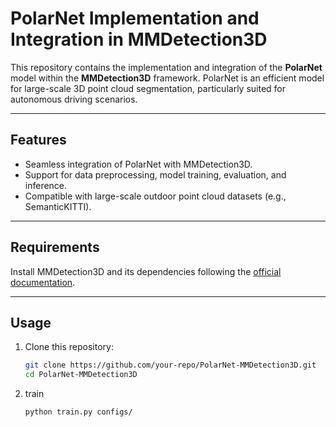 # PolarNet Implementation and Integration in MMDetection3D

This repository contains the implementation and integration of the **PolarNet** model within the **MMDetection3D** framework. PolarNet is an efficient model for large-scale 3D point cloud segmentation, particularly suited for autonomous driving scenarios.

---

## Features
- Seamless integration of PolarNet with MMDetection3D.
- Support for data preprocessing, model training, evaluation, and inference.
- Compatible with large-scale outdoor point cloud datasets (e.g., SemanticKITTI).

---

## Requirements
Install MMDetection3D and its dependencies following the [official documentation](https://github.com/open-mmlab/mmdetection3d).

---

## Usage
1. Clone this repository:
   ```bash
   git clone https://github.com/your-repo/PolarNet-MMDetection3D.git
   cd PolarNet-MMDetection3D
2. train
   ```bash
   python train.py configs/
